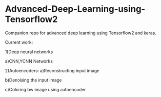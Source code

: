 # Advanced-Deep-Learning-using-Tensorflow2
Companion repo for  advanced deep learning using Tensorflow2 and keras.

Current work:

1)Deep neural networks

a)CNN,YCNN Networks

2)Autoencoders:
a)Reconstructing input image

b)Denoising the input image

c)Coloring bw image using autoencoder
